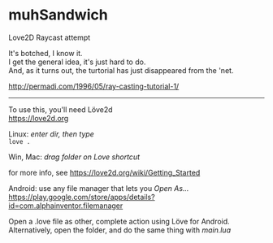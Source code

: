 # muhSandwich
Love2D Raycast attempt

It's botched, I know it.  
I get the general idea, it's just hard to do.  
And, as it turns out, the turtorial has just disappeared from the 'net.  

http://permadi.com/1996/05/ray-casting-tutorial-1/


---  
To use this, you'll need Löve2d  
https://love2d.org  

Linux: *enter dir, then type*  
`love .`  

Win, Mac:  *drag folder on Love shortcut*  

for more info, see https://love2d.org/wiki/Getting_Started  

Android:  use any file manager that lets you *Open As...*  
https://play.google.com/store/apps/details?id=com.alphainventor.filemanager  

Open a .love file as other, complete action using Löve for Android.  
Alternatively, open the folder, and do the same thing with *main.lua*  
